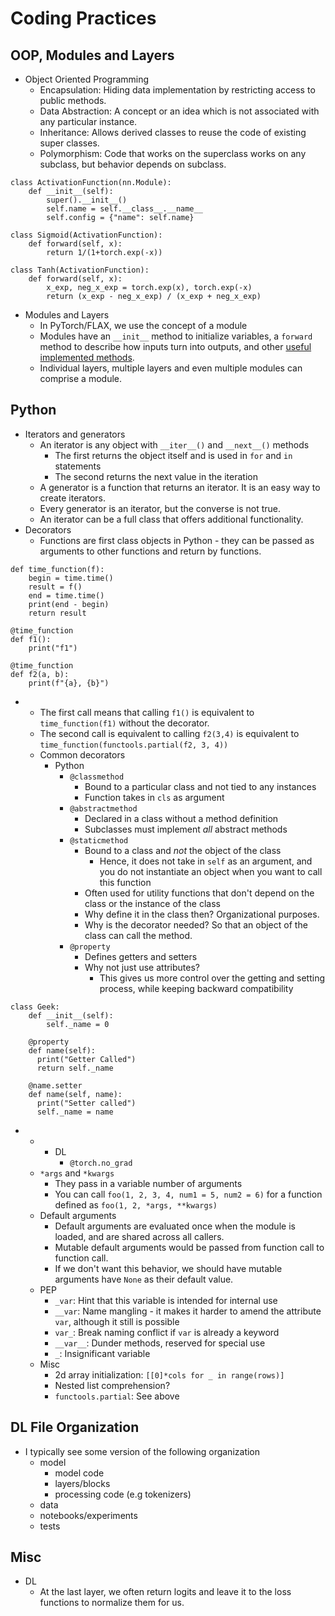# Coding Practices

## OOP, Modules and Layers

- Object Oriented Programming
  - Encapsulation: Hiding data implementation by restricting access to public methods.
  - Data Abstraction: A concept or an idea which is not associated with any particular instance.
  - Inheritance: Allows derived classes to reuse the code of existing super classes.
  - Polymorphism: Code that works on the superclass works on any subclass, but behavior depends on subclass.
```
class ActivationFunction(nn.Module):
    def __init__(self):
        super().__init__()
        self.name = self.__class__.__name__
        self.config = {"name": self.name}

class Sigmoid(ActivationFunction):
    def forward(self, x):
        return 1/(1+torch.exp(-x))

class Tanh(ActivationFunction):
    def forward(self, x):
        x_exp, neg_x_exp = torch.exp(x), torch.exp(-x)
        return (x_exp - neg_x_exp) / (x_exp + neg_x_exp)
```
- Modules and Layers
  - In PyTorch/FLAX, we use the concept of a module
  - Modules have an `__init__` method to initialize variables, a `forward` method to describe how inputs turn into outputs, and other [useful implemented methods](https://pytorch.org/docs/stable/generated/torch.nn.Module.html). 
  - Individual layers, multiple layers and even multiple modules can comprise a module. 

## Python

  - Iterators and generators
    - An iterator is any object with `__iter__()` and `__next__()` methods
      - The first returns the object itself and is used in `for` and `in` statements
      - The second returns the next value in the iteration
    - A generator is a function that returns an iterator. It is an easy way to create iterators. 
    - Every generator is an iterator, but the converse is not true.
    - An iterator can be a full class that offers additional functionality.
  - Decorators
    - Functions are first class objects in Python - they can be passed as arguments to other functions and return by functions. 
```
def time_function(f):
    begin = time.time()
    result = f()
    end = time.time()
    print(end - begin)
    return result
    
@time_function
def f1():
    print("f1")
    
@time_function
def f2(a, b):
    print(f"{a}, {b}")
```
  - - The first call means that calling `f1()` is equivalent to `time_function(f1)` without the decorator.
    - The second call is equivalent to calling `f2(3,4)` is equivalent to `time_function(functools.partial(f2, 3, 4))`
    - Common decorators
      - Python
        - `@classmethod`
          - Bound to a particular class and not tied to any instances
          - Function takes in `cls` as argument
        - `@abstractmethod`
          - Declared in a class without a method definition
          - Subclasses must implement _all_ abstract methods
        - `@staticmethod`
          - Bound to a class and _not_ the object of the class
            - Hence, it does not take in `self` as an argument, and you do not instantiate an object when you want to call this function
          - Often used for utility functions that don't depend on the class or the instance of the class
          - Why define it in the class then? Organizational purposes. 
          - Why is the decorator needed? So that an object of the class can call the method.
        - `@property`
          - Defines getters and setters
          - Why not just use attributes?
            - This gives us more control over the getting and setting process, while keeping backward compatibility
```
class Geek:
    def __init__(self):
        self._name = 0

    @property
    def name(self):
      print("Getter Called")
      return self._name

    @name.setter
    def name(self, name):
      print("Setter called")
      self._name = name
```
- - - DL
        - `@torch.no_grad`
  - `*args` and `*kwargs`
    - They pass in a variable number of arguments
    - You can call `foo(1, 2, 3, 4, num1 = 5, num2 = 6)` for a function defined as `foo(1, 2, *args, **kwargs)`
  - Default arguments
    - Default arguments are evaluated once when the module is loaded, and are shared across all callers.
    - Mutable default arguments would be passed from function call to function call.
    - If we don't want this behavior, we should have mutable arguments have `None` as their default value.
  - PEP
    - `_var`: Hint that this variable is intended for internal use
    - `__var`: Name mangling - it makes it harder to amend the attribute `var`, although it still is possible
    - `var_`: Break naming conflict if `var` is already a keyword
    - `__var__`: Dunder methods, reserved for special use
    - `_`: Insignificant variable
  - Misc
    - 2d array initialization: `[[0]*cols for _ in range(rows)]`
    - Nested list comprehension?
    - `functools.partial`: See above

## DL File Organization
- I typically see some version of the following organization
  - model
    - model code
    - layers/blocks
    - processing code (e.g tokenizers)
  - data
  - notebooks/experiments
  - tests

## Misc
- DL
  - At the last layer, we often return logits and leave it to the loss functions to normalize them for us.

